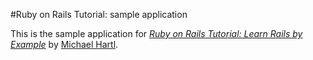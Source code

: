 #Ruby on Rails Tutorial: sample application

This is the sample application for 
[*Ruby on Rails Tutorial: Learn Rails by Example*](http:/railstutorial.org)
by [Michael Hartl](http://michaelhartl.com).
